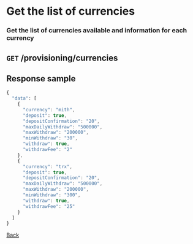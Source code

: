 # Get the list of currencies

### Get the list of currencies available and information for each currency

## `GET` /provisioning/currencies

## Response sample

```javascript
{
  "data": [
    {
      "currency": "mith",
      "deposit": true,
      "depositConfirmation": "20",
      "maxDailyWithdraw": "500000",
      "maxWithdraw": "200000",
      "minWithdraw": "30",
      "withdraw": true,
      "withdrawFee": "2"
    },
    {
      "currency": "trx",
      "deposit": true,
      "depositConfirmation": "20",
      "maxDailyWithdraw": "500000",
      "maxWithdraw": "200000",
      "minWithdraw": "300",
      "withdraw": true,
      "withdrawFee": "25"
    }
  ]
}
```

[Back](../../../v2-1/rest/rest.md)

